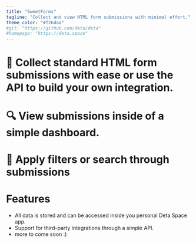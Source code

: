 ```yaml
---
title: "SweetForms"
tagline: "Collect and view HTML form submissions with minimal effort."
theme_color: "#f26daa"
#git: "https://github.com/deta/deta"
#homepage: "https://deta.space"
---
```


# 📨 Collect standard HTML form submissions with ease or use the API to build your own integration.
# 🔍 View submissions inside of a simple dashboard.
# 🔭 Apply filters or search through submissions

# Features
- All data is stored and can be accessed inside you personal Deta Space app.
- Support for third-party integrations through a simple API.
- more to come soon :)